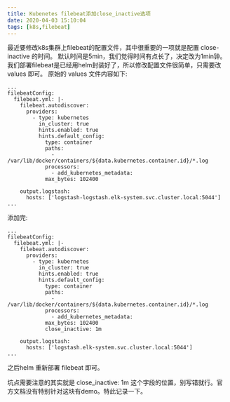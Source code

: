 ```yaml
---
title: Kubenetes filebeat添加close_inactive选项
date: 2020-04-03 15:10:04
tags: [k8s,filebeat]
---
```

最近要修改k8s集群上filebeat的配置文件，其中很重要的一项就是配置 close-inactive 的时间。 默认时间是5min，我们觉得时间有点长了，决定改为1min钟。我们部署filebeat是已经用helm封装好了，所以修改配置文件很简单，只需要改 values 即可。
原始的 values 文件内容如下:


```
...
filebeatConfig:
  filebeat.yml: |-      
    filebeat.autodiscover:
      providers:
        - type: kubernetes      
          in_cluster: true    
          hints.enabled: true
          hints.default_config:          
            type: container
            paths:
              - /var/lib/docker/containers/${data.kubernetes.container.id}/*.log            
            processors:
              - add_kubernetes_metadata:   
            max_bytes: 102400                                   

    output.logstash:
      hosts: ['logstash-logstash.elk-system.svc.cluster.local:5044']
...
```

<!-- more -->

添加完:
```
...
filebeatConfig:
  filebeat.yml: |-      
    filebeat.autodiscover:
      providers:
        - type: kubernetes      
          in_cluster: true    
          hints.enabled: true
          hints.default_config:          
            type: container
            paths:
              - /var/lib/docker/containers/${data.kubernetes.container.id}/*.log            
            processors:
              - add_kubernetes_metadata:   
            max_bytes: 102400
            close_inactive: 1m                                   

    output.logstash:
      hosts: ['logstash.elk-system.svc.cluster.local:5044']
...
```

之后helm 重新部署 filebeat 即可。

坑点需要注意的其实就是  close_inactive: 1m  这个字段的位置，别写错就行。官方文档没有特别针对这块有demo。特此记录一下。
